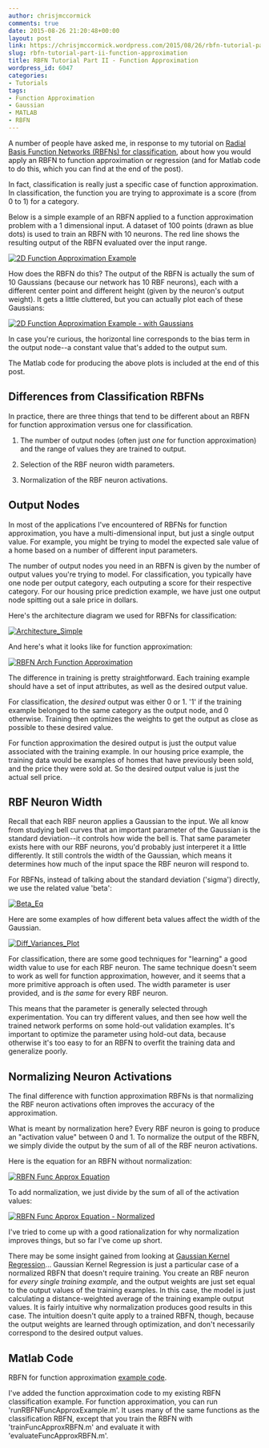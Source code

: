 ```yaml
---
author: chrisjmccormick
comments: true
date: 2015-08-26 21:20:48+00:00
layout: post
link: https://chrisjmccormick.wordpress.com/2015/08/26/rbfn-tutorial-part-ii-function-approximation/
slug: rbfn-tutorial-part-ii-function-approximation
title: RBFN Tutorial Part II - Function Approximation
wordpress_id: 6047
categories:
- Tutorials
tags:
- Function Approximation
- Gaussian
- MATLAB
- RBFN
---
```


A number of people have asked me, in response to my tutorial on [Radial Basis Function Networks (RBFNs) for classification](https://chrisjmccormick.wordpress.com/2013/08/15/radial-basis-function-network-rbfn-tutorial/), about how you would apply an RBFN to function approximation or regression (and for Matlab code to do this, which you can find at the end of the post).

In fact, classification is really just a specific case of function approximation. In classification, the function you are trying to approximate is a score (from 0 to 1) for a category.

Below is a simple example of an RBFN applied to a function approximation problem with a 1 dimensional input. A dataset of 100 points (drawn as blue dots) is used to train an RBFN with 10 neurons. The red line shows the resulting output of the RBFN evaluated over the input range.

[![2D Function Approximation Example](https://chrisjmccormick.files.wordpress.com/2015/08/2d-function-approximation-example1.png?w=470)](https://chrisjmccormick.files.wordpress.com/2015/08/2d-function-approximation-example1.png)

How does the RBFN do this? The output of the RBFN is actually the sum of 10 Gaussians (because our network has 10 RBF neurons), each with a different center point and different height (given by the neuron's output weight). It gets a little cluttered, but you can actually plot each of these Gaussians:

[![2D Function Approximation Example - with Gaussians](https://chrisjmccormick.files.wordpress.com/2015/08/2d-function-approximation-example-with-gaussians.png?w=470)](https://chrisjmccormick.files.wordpress.com/2015/08/2d-function-approximation-example-with-gaussians.png)

In case you're curious, the horizontal line corresponds to the bias term in the output node--a constant value that's added to the output sum.

The Matlab code for producing the above plots is included at the end of this post.


## Differences from Classification RBFNs


In practice, there are three things that tend to be different about an RBFN for function approximation versus one for classification.



	
  1. The number of output nodes (often just _one_ for function approximation) and the range of values they are trained to output.

	
  2. Selection of the RBF neuron width parameters.

	
  3. Normalization of the RBF neuron activations.




## Output Nodes


In most of the applications I've encountered of RBFNs for function approximation, you have a multi-dimensional input, but just a single output value. For example, you might be trying to model the expected sale value of a home based on a number of different input parameters.

The number of output nodes you need in an RBFN is given by the number of output values you're trying to model. For classification, you typically have one node per output category, each outputing a score for their respective category. For our housing price prediction example, we have just one output node spitting out a sale price in dollars.

Here's the architecture diagram we used for RBFNs for classification:

[![Architecture_Simple](https://chrisjmccormick.files.wordpress.com/2013/08/architecture_simple2.png?w=470)](https://chrisjmccormick.files.wordpress.com/2013/08/architecture_simple2.png)

And here's what it looks like for function approximation:

[![RBFN Arch Function Approximation](https://chrisjmccormick.files.wordpress.com/2015/08/rbfn-arch-function-approximation1.png?w=470)](https://chrisjmccormick.files.wordpress.com/2015/08/rbfn-arch-function-approximation1.png)

The difference in training is pretty straightforward. Each training example should have a set of input attributes, as well as the desired output value.

For classification, the _desired_ output was either 0 or 1. '1' if the training example belonged to the same category as the output node, and 0 otherwise. Training then optimizes the weights to get the output as close as possible to these desired value.

For function approximation the desired output is just the output value associated with the training example. In our housing price example, the training data would be examples of homes that have previously been sold, and the price they were sold at. So the desired output value is just the actual sell price.


## RBF Neuron Width


Recall that each RBF neuron applies a Gaussian to the input. We all know from studying bell curves that an important parameter of the Gaussian is the standard deviation--it controls how wide the bell is. That same parameter exists here with our RBF neurons, you'd probably just interperet it a little differently. It still controls the width of the Gaussian, which means it determines how much of the input space the RBF neuron will respond to.

For RBFNs, instead of talking about the standard deviation ('sigma') directly, we use the related value 'beta':

[![Beta_Eq](https://chrisjmccormick.files.wordpress.com/2013/08/beta_eq.png)](https://chrisjmccormick.files.wordpress.com/2013/08/beta_eq.png)

Here are some examples of how different beta values affect the width of the Gaussian.

[![Diff_Variances_Plot](https://chrisjmccormick.files.wordpress.com/2013/08/diff_variances_plot.png?w=470)](https://chrisjmccormick.files.wordpress.com/2013/08/diff_variances_plot.png)

For classification, there are some good techniques for "learning" a good width value to use for each RBF neuron. The same technique doesn't seem to work as well for function approximation, however, and it seems that a more primitive approach is often used. The width parameter is user provided, and is _the same_ for every RBF neuron.

This means that the parameter is generally selected through experimentation. You can try different values, and then see how well the trained network performs on some hold-out validation examples. It's important to optimize the parameter using hold-out data, because otherwise it's too easy to for an RBFN to overfit the training data and generalize poorly.


## Normalizing Neuron Activations


The final difference with function approximation RBFNs is that normalizing the RBF neuron activations often improves the accuracy of the approximation.

What is meant by normalization here? Every RBF neuron is going to produce an "activation value" between 0 and 1. To normalize the output of the RBFN, we simply divide the output by the sum of all of the RBF neuron activations.

Here is the equation for an RBFN without normalization:

[![RBFN Func Approx Equation](https://chrisjmccormick.files.wordpress.com/2015/08/rbfn-func-approx-equation.png?w=470)](https://chrisjmccormick.files.wordpress.com/2015/08/rbfn-func-approx-equation.png)

To add normalization, we just divide by the sum of all of the activation values:

[![RBFN Func Approx Equation - Normalized](https://chrisjmccormick.files.wordpress.com/2015/08/rbfn-func-approx-equation-normalized.png?w=300)](https://chrisjmccormick.files.wordpress.com/2015/08/rbfn-func-approx-equation-normalized.png)

I've tried to come up with a good rationalization for why normalization improves things, but so far I've come up short.

There may be some insight gained from looking at [Gaussian Kernel Regression](https://chrisjmccormick.wordpress.com/2014/02/26/kernel-regression/)... Gaussian Kernel Regression is just a particular case of a normalized RBFN that doesn't require training. You create an RBF neuron for _every single training example,_ and the output weights are just set equal to the output values of the training examples. In this case, the model is just calculating a distance-weighted average of the training example output values. It is fairly intuitive why normalization produces good results in this case. The intuition doesn't quite apply to a trained RBFN, though, because the output weights are learned through optimization, and don't necessarily correspond to the desired output values.


## Matlab Code


RBFN for function approximation [example code](https://dl.dropboxusercontent.com/u/94180423/RBFN_Example_v2015_08_26.zip).

I've added the function approximation code to my existing RBFN classification example. For function approximation, you can run 'runRBFNFuncApproxExample.m'. It uses many of the same functions as the classification RBFN, except that you train the RBFN with 'trainFuncApproxRBFN.m' and evaluate it with 'evaluateFuncApproxRBFN.m'.
